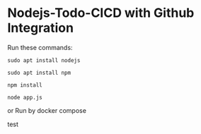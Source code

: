 # Nodejs-Todo-CICD with Github Integration

Run these commands:


`sudo apt install nodejs`


`sudo apt install npm`


`npm install`

`node app.js`

or Run by docker compose

test

